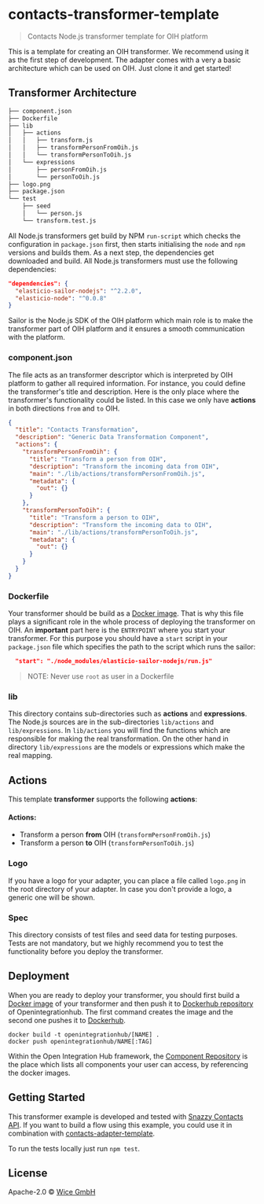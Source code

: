 # contacts-transformer-template
> Contacts Node.js transformer template for OIH platform

This is a template for creating an OIH transformer. We recommend using it as the first step of development. The adapter comes with a very a basic architecture which can be used on OIH. Just clone it and get started!

## Transformer Architecture

``` bash
├── component.json
├── Dockerfile
├── lib
│   ├── actions
│   │   ├── transform.js
│   │   ├── transformPersonFromOih.js
│   │   └── transformPersonToOih.js
│   └── expressions
│       ├── personFromOih.js
│       └── personToOih.js
├── logo.png
├── package.json
└── test
    ├── seed
    │   └── person.js
    └── transform.test.js
```

All Node.js transformers get build by NPM `run-script` which checks the configuration in `package.json` first, then starts initialising the `node` and `npm` versions and builds them. As a next step, the dependencies get downloaded and build. All Node.js transformers must use the following dependencies:

```json
"dependencies": {
  "elasticio-sailor-nodejs": "^2.2.0",
  "elasticio-node": "^0.0.8"
}
```

Sailor is the Node.js SDK of the OIH platform which main role is to make the transformer part of OIH platform and it ensures a smooth communication with the platform.

### component.json

The file acts as an transformer descriptor which is interpreted by OIH platform to gather all required information. For instance, you could define the transformer's title and description. Here is the only place where the transformer's functionality could be listed. In this case we only have **actions** in both directions `from` and `to` OIH.

```json
{
  "title": "Contacts Transformation",
  "description": "Generic Data Transformation Component",
  "actions": {
    "transformPersonFromOih": {
      "title": "Transform a person from OIH",
      "description": "Transform the incoming data from OIH",
      "main": "./lib/actions/transformPersonFromOih.js",
      "metadata": {
        "out": {}
      }
    },
    "transformPersonToOih": {
      "title": "Transform a person to OIH",
      "description": "Transform the incoming data to OIH",
      "main": "./lib/actions/transformPersonToOih.js",
      "metadata": {
        "out": {}
      }
    }
  }
}
```

### Dockerfile

Your transformer should be build as a [Docker image](https://docs.docker.com/v17.09/engine/userguide/storagedriver/imagesandcontainers/). That is why this file plays a significant role in the whole process of deploying the transformer on OIH. An **important** part here is the `ENTRYPOINT` where you start your transformer. For this purpose you should have a `start` script in your `package.json` file which specifies the path to the script which runs the sailor:

```json
  "start": "./node_modules/elasticio-sailor-nodejs/run.js"
```

> NOTE: Never use `root` as user in a Dockerfile

### lib

This directory contains sub-directories such as **actions** and **expressions**.
The Node.js sources are in the sub-directories `lib/actions` and `lib/expressions`.
In `lib/actions` you will find the functions which are responsible for making the real transformation. On the other hand in directory `lib/expressions` are the models or expressions which make the real mapping.

## Actions
This template **transformer** supports the following **actions**:

#### Actions:
  - Transform a person **from** OIH (```transformPersonFromOih.js```)
  - Transform a person **to** OIH (```transformPersonToOih.js```)

### Logo

If you have a logo for your adapter, you can place a file called `logo.png` in the root directory of your adapter. In case you don't provide a logo, a generic one will be shown.

### Spec

This directory consists of test files and seed data for testing purposes. Tests are not mandatory, but we highly recommend you to test the functionality before you deploy the transformer.

## Deployment

When you are ready to deploy your transformer, you should first build a [Docker image](https://docs.docker.com/v17.09/engine/userguide/storagedriver/imagesandcontainers/) of your transformer and then push it to [Dockerhub repository](https://hub.docker.com/u/openintegrationhub) of Openintegrationhub.
The first command creates the image and the second one pushes it to [Dockerhub](https://hub.docker.com/u/openintegrationhub).

```Dockefile
docker build -t openintegrationhub/[NAME] .
docker push openintegrationhub/NAME[:TAG]
```
Within the Open Integration Hub framework, the [Component Repository](https://openintegrationhub.github.io/docs/Services/ComponentRepository.html) is the place which lists all components your user can access, by referencing the docker images.

## Getting Started

This transformer example is developed and tested with [Snazzy Contacts API](https://snazzycontacts.com). If you want to build a flow using this example, you could use it in combination with [contacts-adapter-template](https://github.com/openintegrationhub/contacts-adapter-template).


To run the tests locally just run `npm test`.

## License

Apache-2.0 © [Wice GmbH](https://wice.de/)
